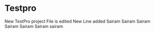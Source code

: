 # Testpro
New TestPro project File is edited
New Line added
Sairam
Sairam
Sairam
Sairam
Sairam
Sairam
sairam

